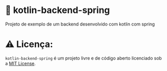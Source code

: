# 🍃 kotlin-backend-spring
Projeto de exemplo de um backend desenvolvido com kotlin com spring 

# ⚠️ Licença:
`kotlin-backend-spring` é um projeto livre e de código aberto licenciado sob a [MIT License](./LICENSE).
